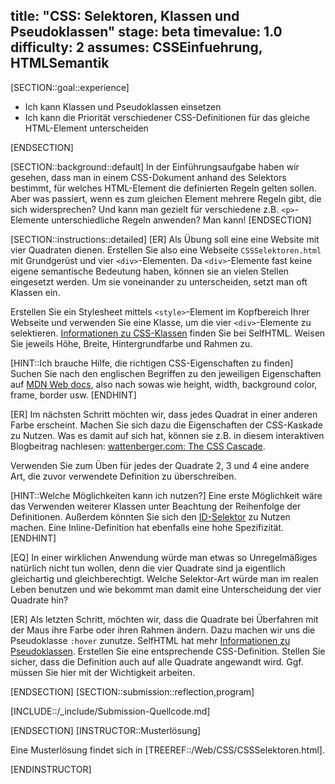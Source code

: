 title: "CSS: Selektoren, Klassen und Pseudoklassen"
stage: beta
timevalue: 1.0
difficulty: 2
assumes: CSSEinfuehrung, HTMLSemantik
---

[SECTION::goal::experience]

 - Ich kann Klassen und Pseudoklassen einsetzen
 - Ich kann die Priorität verschiedener CSS-Definitionen für das gleiche HTML-Element unterscheiden

[ENDSECTION]

[SECTION::background::default]
In der Einführungsaufgabe haben wir gesehen, dass man in einem CSS-Dokument anhand des Selektors bestimmt,
für welches HTML-Element die definierten Regeln gelten sollen. 
Aber was passiert, wenn es zum gleichen Element mehrere Regeln gibt, die sich widersprechen?
Und kann man gezielt für verschiedene z.B. `<p>`-Elemente unterschiedliche Regeln anwenden?
Man kann!
[ENDSECTION]

[SECTION::instructions::detailed]
[ER] Als Übung soll eine eine Website mit vier Quadraten dienen. 
Erstellen Sie also eine Webseite `CSSSelektoren.html` mit Grundgerüst und vier 
`<div>`-Elementen. 
Da `<div>`-Elemente fast keine eigene semantische Bedeutung haben, können sie an vielen Stellen eingesetzt werden. 
Um sie voneinander zu unterscheiden, setzt man oft Klassen ein.

Erstellen Sie ein Stylesheet mittels `<style>`-Element im Kopfbereich Ihrer Webseite und 
verwenden Sie eine Klasse, um die vier `<div>`-Elemente zu selektieren. 
[Informationen zu CSS-Klassen](https://wiki.selfhtml.org/wiki/CSS-Klasse)
finden Sie bei SelfHTML. 
Weisen Sie jeweils Höhe, Breite, Hintergrundfarbe und Rahmen zu.

[HINT::Ich brauche Hilfe, die richtigen CSS-Eigenschaften zu finden]
Suchen Sie nach den englischen Begriffen zu den jeweiligen Eigenschaften auf 
[MDN Web docs](https://developer.mozilla.org),
also nach sowas wie height, width, background color, frame, border usw.
[ENDHINT]

[ER] Im nächsten Schritt möchten wir, dass jedes Quadrat in einer anderen Farbe erscheint. 
Machen Sie sich dazu die Eigenschaften der CSS-Kaskade zu Nutzen. 
Was es damit auf sich hat, können sie z.B. in diesem interaktiven Blogbeitrag nachlesen: 
[wattenberger.com: The CSS Cascade](https://2019.wattenberger.com/blog/css-cascade).

Verwenden Sie zum Üben für jedes der Quadrate 2, 3 und 4 eine andere Art, 
die zuvor verwendete Definition zu überschreiben.


[HINT::Welche Möglichkeiten kann ich nutzen?]
Eine erste Möglichkeit wäre das Verwenden weiterer Klassen unter Beachtung der Reihenfolge der Definitionen.
Außerdem könnten Sie sich den 
[ID-Selektor](https://wiki.selfhtml.org/wiki/CSS/Tutorials/Selektoren/einfacher_Selektor)
zu Nutzen machen.
Eine Inline-Definition hat ebenfalls eine hohe Spezifizität.
[ENDHINT]

[EQ] In einer wirklichen Anwendung würde man etwas so Unregelmäßiges natürlich nicht tun
wollen, denn die vier Quadrate sind ja eigentlich gleichartig und gleichberechtigt.
Welche Selektor-Art würde man im realen Leben benutzen
und wie bekommt man damit eine Unterscheidung der vier Quadrate hin?

[ER] Als letzten Schritt, möchten wir, dass die Quadrate bei Überfahren mit der Maus ihre Farbe
oder ihren Rahmen ändern. 
Dazu machen wir uns die Pseudoklasse `:hover` zunutze. 
SelfHTML hat mehr 
[Informationen zu Pseudoklassen](https://wiki.selfhtml.org/wiki/CSS/Tutorials/Selektoren/Pseudoklasse). 
Erstellen Sie eine entsprechende CSS-Definition. Stellen Sie sicher, 
dass die Definition auch auf alle Quadrate angewandt wird. 
Ggf. müssen Sie hier mit der Wichtigkeit arbeiten.

[ENDSECTION]
[SECTION::submission::reflection,program]

[INCLUDE::/_include/Submission-Quellcode.md]

[ENDSECTION]
[INSTRUCTOR::Musterlösung]

Eine Musterlösung findet sich in [TREEREF::/Web/CSS/CSSSelektoren.html].

[ENDINSTRUCTOR]
